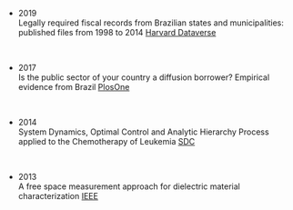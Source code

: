 <p>
  
- 2019\
Legally required fiscal records from Brazilian states and municipalities: published files from 1998 to 2014
[Harvard Dataverse](https://dataverse.harvard.edu/dataset.xhtml?persistentId=doi:10.7910/DVN/DPWL7H)

<br>

- 2017\
Is the public sector of your country a diffusion borrower? Empirical evidence from Brazil
[PlosOne](https://journals.plos.org/plosone/article?id=10.1371/journal.pone.0185257)

<br>

- 2014\
System Dynamics, Optimal Control and Analytic Hierarchy
Process applied to the Chemotherapy of Leukemia
[SDC](https://proceedings.systemdynamics.org/2014/proceed/papers/P1249.pdf)

<br>

- 2013\
A free space measurement approach for dielectric material characterization
[IEEE](https://ieeexplore.ieee.org/document/6646474)

<p>
